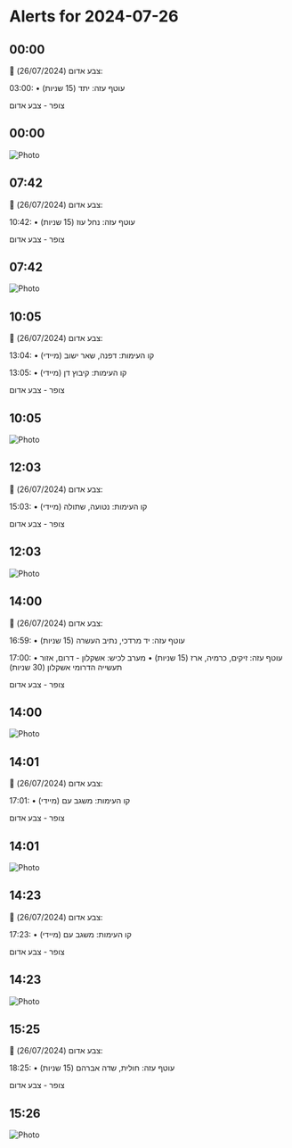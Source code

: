 # Alerts for 2024-07-26

## 00:00

🔴 צבע אדום (26/07/2024):

03:00:
• עוטף עזה: יתד (15 שניות)

צופר - צבע אדום

## 00:00

![Photo](images/23773.jpg)

## 07:42

🔴 צבע אדום (26/07/2024):

10:42:
• עוטף עזה: נחל עוז (15 שניות)

צופר - צבע אדום

## 07:42

![Photo](images/23775.jpg)

## 10:05

🔴 צבע אדום (26/07/2024):

13:04:
• קו העימות: דפנה, שאר ישוב (מיידי)

13:05:
• קו העימות: קיבוץ דן (מיידי)

צופר - צבע אדום

## 10:05

![Photo](images/23779.jpg)

## 12:03

🔴 צבע אדום (26/07/2024):

15:03:
• קו העימות: נטועה, שתולה (מיידי)

צופר - צבע אדום

## 12:03

![Photo](images/23781.jpg)

## 14:00

🔴 צבע אדום (26/07/2024):

16:59:
• עוטף עזה: יד מרדכי, נתיב העשרה (15 שניות)

17:00:
• עוטף עזה: זיקים, כרמיה, ארז (15 שניות)
• מערב לכיש: אשקלון - דרום, אזור תעשייה הדרומי אשקלון (30 שניות)

צופר - צבע אדום

## 14:00

![Photo](images/23789.jpg)

## 14:01

🔴 צבע אדום (26/07/2024):

17:01:
• קו העימות: משגב עם (מיידי)

צופר - צבע אדום

## 14:01

![Photo](images/23791.jpg)

## 14:23

🔴 צבע אדום (26/07/2024):

17:23:
• קו העימות: משגב עם (מיידי)

צופר - צבע אדום

## 14:23

![Photo](images/23793.jpg)

## 15:25

🔴 צבע אדום (26/07/2024):

18:25:
• עוטף עזה: חולית, שדה אברהם (15 שניות)

צופר - צבע אדום

## 15:26

![Photo](images/23795.jpg)


